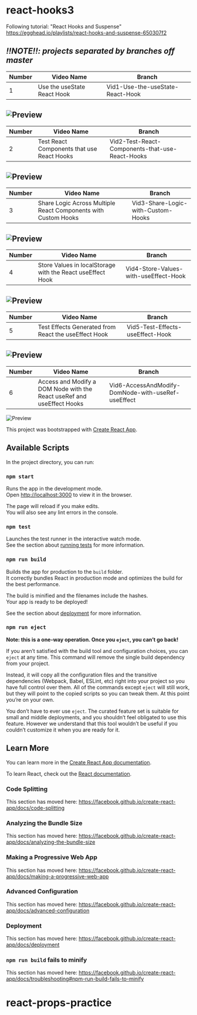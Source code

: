 # react-hooks3

Following tutorial: "React Hooks and Suspense"
https://egghead.io/playlists/react-hooks-and-suspense-650307f2

*!!NOTE!!: projects separated by branches off master*
---
| Number | Video Name                              |  Branch
| -------| ------------------------------          | ---------------------------      | 
| 1      | Use the useState React Hook             | Vid1-Use-the-useState-React-Hook |

![Preview](/public/vid1.png)
---
| Number | Video Name                              |  Branch
| -------| ------------------------------          | ---------------------------      | 
| 2      | Test React Components that use React Hooks | Vid2-Test-React-Components-that-use-React-Hooks |

![Preview](/public/vid2.png)
---
| Number | Video Name                              |  Branch
| -------| ------------------------------          | ---------------------------      | 
| 3      | Share Logic Across Multiple React Components with Custom Hooks | Vid3-Share-Logic-with-Custom-Hooks |

![Preview](/public/vid3.png)
---
| Number | Video Name                              |  Branch
| -------| ------------------------------          | ---------------------------      | 
| 4      | Store Values in localStorage with the React useEffect Hook | Vid4-Store-Values-with-useEffect-Hook |

![Preview](/public/vid4.png)
---
| Number | Video Name                              |  Branch
| -------| ------------------------------          | ---------------------------      | 
| 5      | Test Effects Generated from React the useEffect Hook | Vid5-Test-Effects-useEffect-Hook |

![Preview](/public/vid5.png)
---
| Number | Video Name                              |  Branch
| -------| ------------------------------          | ---------------------------      | 
| 6      | Access and Modify a DOM Node with the React useRef and useEffect Hooks | Vid6-AccessAndModify-DomNode-with-useRef-useEffect |

![Preview](/public/vid6.png)









This project was bootstrapped with [Create React App](https://github.com/facebook/create-react-app).

## Available Scripts

In the project directory, you can run:

### `npm start`

Runs the app in the development mode.<br>
Open [http://localhost:3000](http://localhost:3000) to view it in the browser.

The page will reload if you make edits.<br>
You will also see any lint errors in the console.

### `npm test`

Launches the test runner in the interactive watch mode.<br>
See the section about [running tests](https://facebook.github.io/create-react-app/docs/running-tests) for more information.

### `npm run build`

Builds the app for production to the `build` folder.<br>
It correctly bundles React in production mode and optimizes the build for the best performance.

The build is minified and the filenames include the hashes.<br>
Your app is ready to be deployed!

See the section about [deployment](https://facebook.github.io/create-react-app/docs/deployment) for more information.

### `npm run eject`

**Note: this is a one-way operation. Once you `eject`, you can’t go back!**

If you aren’t satisfied with the build tool and configuration choices, you can `eject` at any time. This command will remove the single build dependency from your project.

Instead, it will copy all the configuration files and the transitive dependencies (Webpack, Babel, ESLint, etc) right into your project so you have full control over them. All of the commands except `eject` will still work, but they will point to the copied scripts so you can tweak them. At this point you’re on your own.

You don’t have to ever use `eject`. The curated feature set is suitable for small and middle deployments, and you shouldn’t feel obligated to use this feature. However we understand that this tool wouldn’t be useful if you couldn’t customize it when you are ready for it.

## Learn More

You can learn more in the [Create React App documentation](https://facebook.github.io/create-react-app/docs/getting-started).

To learn React, check out the [React documentation](https://reactjs.org/).

### Code Splitting

This section has moved here: https://facebook.github.io/create-react-app/docs/code-splitting

### Analyzing the Bundle Size

This section has moved here: https://facebook.github.io/create-react-app/docs/analyzing-the-bundle-size

### Making a Progressive Web App

This section has moved here: https://facebook.github.io/create-react-app/docs/making-a-progressive-web-app

### Advanced Configuration

This section has moved here: https://facebook.github.io/create-react-app/docs/advanced-configuration

### Deployment

This section has moved here: https://facebook.github.io/create-react-app/docs/deployment

### `npm run build` fails to minify

This section has moved here: https://facebook.github.io/create-react-app/docs/troubleshooting#npm-run-build-fails-to-minify
# react-props-practice
